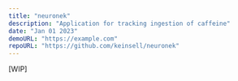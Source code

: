 ```yaml
---
title: "neuronek"
description: "Application for tracking ingestion of caffeine"
date: "Jan 01 2023"
demoURL: "https://example.com"
repoURL: "https://github.com/keinsell/neuronek"
---
```


[WIP]
